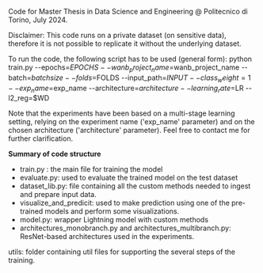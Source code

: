 Code for Master Thesis in Data Science and Engineering @ Politecnico di Torino, July 2024.

Disclaimer: This code runs on a private dataset (on sensitive data), therefore it is not possible to replicate it without the underlying dataset.

To run the code, the following script has to be used (general form):
python train.py --epochs=$EPOCHS  --wanb_project_name=$wanb_project_name  --batch=$batchsize --folds=$FOLDS --input_path=$INPUT --class_weight=1 --exp_name=$exp_name --architecture=$architecture --learning_rate=$LR --l2_reg=$WD

Note that the experiments have been based on a multi-stage learning setting, relying on the experiment name ('exp_name' parameter) and on the chosen architecture ('architecture' parameter).
Feel free to contact me for further clarification.

**Summary of code structure**
- train.py : the main file for training the model
- evaluate.py: used to evaluate the trained model on the test dataset
- dataset_lib.py: file containing all the custom methods needed to ingest and prepare input data.
- visualize_and_predicit: used to make prediction using one of the pre-trained models and perform some visualizations.
- model.py: wrapper Lightning model with custom methods
- architectures_monobranch.py and architectures_multibranch.py: ResNet-based architectures used in the experiments.

utils: folder containing util files for supporting the several steps of the training.
